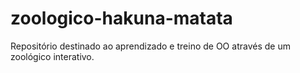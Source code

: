 # zoologico-hakuna-matata
Repositório destinado ao aprendizado e treino de OO através de um zoológico interativo. 
